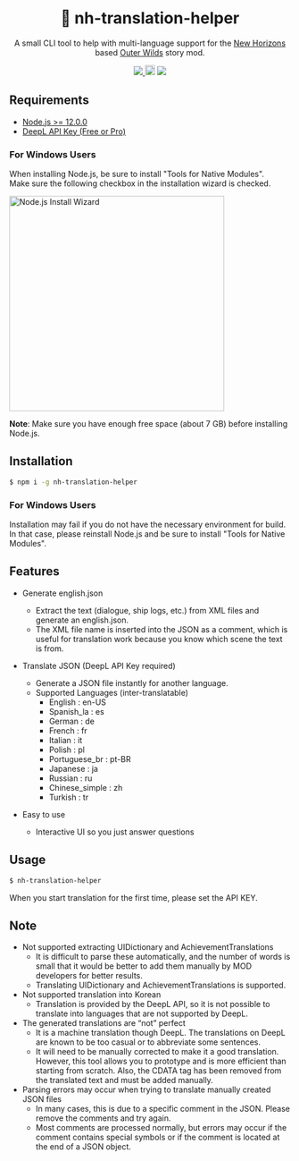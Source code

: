 <h1 align="center">📖 nh-translation-helper</h1>

<p align="center">
A small CLI tool to help with multi-language support for the <a href="https://nh.outerwildsmods.com">New Horizons</a> based <a href="https://www.mobiusdigitalgames.com/outer-wilds.html">Outer Wilds</a> story mod.
</p>
<p align="center">
  <a href="https://github.com/96-38/bitbank-trailing-stop/blob/master/LICENSE">
    <img src="https://img.shields.io/badge/license-MIT-green.svg" />
  </a>
    <a href="https://badge.fury.io/js/nh-translation-helper"><img src="https://badge.fury.io/js/nh-translation-helper.svg" alt="npm version" height="18"></a>
  <img src="https://user-images.githubusercontent.com/48713768/197670224-f408a47d-3781-48ea-acd4-8d8c57a7d66b.png"/>
</p>

## Requirements

- [Node.js >= 12.0.0](https://nodejs.org/)
- [DeepL API Key (Free or Pro)](https://www.deepl.com/docs-api)

### For Windows Users

When installing Node.js, be sure to install "Tools for Native Modules".<br>Make sure the following checkbox in the installation wizard is checked.

<img width="385" alt="Node.js Install Wizard" src="https://user-images.githubusercontent.com/48713768/201880972-8bca6fab-e562-4f0d-895e-520af808c7aa.png">

**Note**: Make sure you have enough free space (about 7 GB) before installing Node.js.

## Installation

```bash
$ npm i -g nh-translation-helper
```

### For Windows Users

Installation may fail if you do not have the necessary environment for build.<br> In that case, please reinstall Node.js and be sure to install "Tools for Native Modules".

## Features

- Generate english.json
  - Extract the text (dialogue, ship logs, etc.) from XML files and generate an english.json.
  - The XML file name is inserted into the JSON as a comment, which is useful for translation work because you know which scene the text is from.
- Translate JSON (DeepL API Key required)

  - Generate a JSON file instantly for another language.
  - Supported Languages (inter-translatable)
    - English : en-US
    - Spanish_la : es
    - German : de
    - French : fr
    - Italian : it
    - Polish : pl
    - Portuguese_br : pt-BR
    - Japanese : ja
    - Russian : ru
    - Chinese_simple : zh
    - Turkish : tr

- Easy to use
  - Interactive UI so you just answer questions

## Usage

```bash
$ nh-translation-helper
```

When you start translation for the first time, please set the API KEY.

## Note

- Not supported extracting UIDictionary and AchievementTranslations
  - It is difficult to parse these automatically, and the number of words is small that it would be better to add them manually by MOD developers for better results.
  - Translating UIDictionary and AchievementTranslations is supported.
- Not supported translation into Korean
  - Translation is provided by the DeepL API, so it is not possible to translate into languages that are not supported by DeepL.
- The generated translations are “not” perfect
  - It is a machine translation though DeepL. The translations on DeepL are known to be too casual or to abbreviate some sentences.
  - It will need to be manually corrected to make it a good translation. However, this tool allows you to prototype and is more efficient than starting from scratch. Also, the CDATA tag has been removed from the translated text and must be added manually.
- Parsing errors may occur when trying to translate manually created JSON files
  - In many cases, this is due to a specific comment in the JSON. Please remove the comments and try again.
  - Most comments are processed normally, but errors may occur if the comment contains special symbols or if the comment is located at the end of a JSON object.
